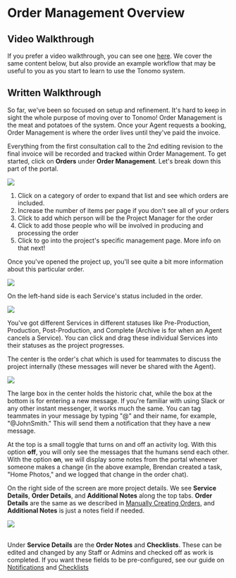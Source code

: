 # Order Management Overview

## Video Walkthrough

If you prefer a video walkthrough, you can see one [here](https://www.loom.com/share/235e00962ffb4d779a422d1dd2350cbb). We cover the same content below, but also provide an example workflow that may be useful to you as you start to learn to use the Tonomo system.

## Written Walkthrough

So far, we've been so focused on setup and refinement. It's hard to keep in sight the whole purpose of moving over to Tonomo! Order Management is the meat and potatoes of the system. Once your Agent requests a booking, Order Management is where the order lives until they've paid the invoice.

Everything from the first consultation call to the 2nd editing revision to the final invoice will be recorded and tracked within Order Management. To get started, click on **Orders** under **Order Management**. Let's break down this part of the portal.

![](<../.gitbook/assets/1 Order Management Overview.png>)

1. Click on a category of order to expand that list and see which orders are included.
2. Increase the number of items per page if you don't see all of your orders
3. Click to add which person will be the Project Manager for the order
4. Click to add those people who will be involved in producing and processing the order
5. Click to go into the project's specific management page. More info on that next!

Once you've opened the project up, you'll see quite a bit more information about this particular order.

![](<../.gitbook/assets/2 Project Management Master.png>)

On the left-hand side is each Service's status included in the order.

![](<../.gitbook/assets/3 Service Status.png>)

You've got different Services in different statuses like Pre-Production, Production, Post-Production, and Complete (Archive is for when an Agent cancels a Service). You can click and drag these individual Services into their statuses as the project progresses.

The center is the order's chat which is used for teammates to discuss the project internally (these messages will never be shared with the Agent).

![](<../.gitbook/assets/4 Chat.png>)

The large box in the center holds the historic chat, while the box at the bottom is for entering a new message. If you're familiar with using Slack or any other instant messenger, it works much the same. You can tag teammates in your message by typing "@" and their name, for example, "@JohnSmith." This will send them a notification that they have a new message.

At the top is a small toggle that turns on and off an activity log. With this option **off**, you will only see the messages that the humans send each other. With the option **on**, we will display some notes from the portal whenever someone makes a change (in the above example, Brendan created a task, "Home Photos," and we logged that change in the order chat).

On the right side of the screen are more project details. We see **Service Details**, **Order Details**, and **Additional Notes** along the top tabs. **Order Details** are the same as we described in [Manually Creating Orders](creating-orders-for-your-customers.md), and **Additional Notes** is just a notes field if needed.

![](<../.gitbook/assets/5 Checklists.png>)

\
Under **Service Details** are the **Order Notes** and **Checklists**. These can be edited and changed by any Staff or Admins and checked off as work is completed. If you want these fields to be pre-configured, see our guide on [Notifications](https://docs.getautonomo.com/order-management/notifications) and [Checklists](https://docs.getautonomo.com/order-management/task-configuration)
